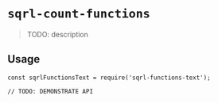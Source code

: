# `sqrl-count-functions`

> TODO: description

## Usage

```
const sqrlFunctionsText = require('sqrl-functions-text');

// TODO: DEMONSTRATE API
```
